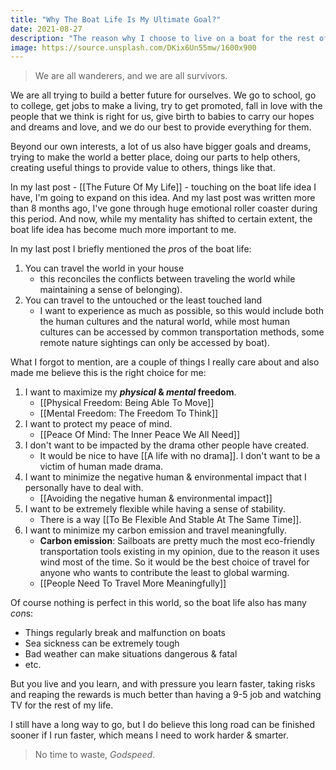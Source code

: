 ```yaml
---
title: "Why The Boat Life Is My Ultimate Goal?"
date: 2021-08-27
description: "The reason why I choose to live on a boat for the rest of my life, instead of living in a house."
image: https://source.unsplash.com/DKix6Un55mw/1600x900
---
```


> We are all wanderers, and we are all survivors.

We are all trying to build a better future for ourselves. We go to school, go to college, get jobs to make a living, try to get promoted, fall in love with the people that we think is right for us, give birth to babies to carry our hopes and dreams and love, and we do our best to provide everything for them.

Beyond our own interests, a lot of us also have bigger goals and dreams, trying to make the world a better place, doing our parts to help others, creating useful things to provide value to others, things like that.

In my last post - [[The Future Of My Life]] - touching on the boat life idea I have, I'm going to expand on this idea. And my last post was written more than 8 months ago, I've gone through huge emotional roller coaster during this period. And now, while my mentality has shifted to certain extent, the boat life idea has become much more important to me.

In my last post I briefly mentioned the *pro*s of the boat life:

1. You can travel the world in your house
   - this reconciles the conflicts between traveling the world while maintaining a sense of belonging).
2. You can travel to the untouched or the least touched land
   - I want to experience as much as possible, so this would include both the human cultures and the natural world, while most human cultures can be accessed by common transportation methods, some remote nature sightings can only be accessed by boat).

What I forgot to mention, are a couple of things I really care about and also made me believe this is the right choice for me:

1. I want to maximize my ***physical* & *mental* freedom**.
   - [[Physical Freedom: Being Able To Move]]
   - [[Mental Freedom: The Freedom To Think]]
2. I want to protect my peace of mind.
   - [[Peace Of Mind: The Inner Peace We All Need]]
3. I don't want to be impacted by the drama other people have created.
   - It would be nice to have [[A life with no drama]]. I don't want to be a victim of human made drama.
4. I want to minimize the negative human & environmental impact that I personally have to deal with.
   - [[Avoiding the negative human & environmental impact]]
5. I want to be extremely flexible while having a sense of stability.
   - There is a way [[To Be Flexible And Stable At The Same Time]].
6. I want to minimize my carbon emission and travel meaningfully.
   - **Carbon emission**: Sailboats are pretty much the most eco-friendly transportation tools existing in my opinion, due to the reason it uses wind most of the time. So it would be the best choice of travel for anyone who wants to contribute the least to global warming.
   - [[People Need To Travel More Meaningfully]]

Of course nothing is perfect in this world, so the boat life also has many *con*s:

- Things regularly break and malfunction on boats
- Sea sickness can be extremely tough
- Bad weather can make situations dangerous & fatal
- etc.

But you live and you learn, and with pressure you learn faster, taking risks and reaping the rewards is much better than having a 9-5 job and watching TV for the rest of my life.

I still have a long way to go, but I do believe this long road can be finished sooner if I run faster, which means I need to work harder & smarter.

> No time to waste, *Godspeed*.
